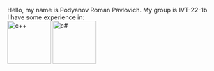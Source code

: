 Hello, my name is Podyanov Roman Pavlovich.
My group is IVT-22-1b<br>
I have some experience in:<br>
<image src="https://cdn.worldvectorlogo.com/logos/c.svg" width="100" height="100" alt="c++">
<image src="https://cdn.worldvectorlogo.com/logos/c--4.svg" width="100" height="100" alt="c#">

